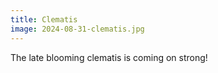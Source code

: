 ```yaml
---
title: Clematis
image: 2024-08-31-clematis.jpg
---
```


The late blooming clematis is coming on strong!

<!--more-->
